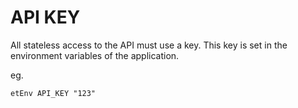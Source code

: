 API KEY
===

All stateless access to the API must use a key. This key is set in the environment variables of the application.

eg. 

``` etEnv API_KEY "123" ```

